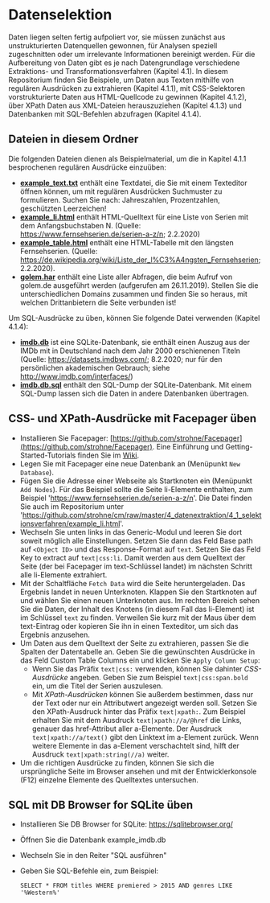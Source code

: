# Datenselektion
Daten liegen selten fertig aufpoliert vor, sie müssen zunächst aus unstrukturierten Datenquellen gewonnen, für Analysen speziell zugeschnitten oder
um irrelevante Informationen bereinigt werden. Für die Aufbereitung von Daten gibt es je nach Datengrundlage verschiedene Extraktions- und Transformationsverfahren (Kapitel 4.1).
In diesem Repositorium finden Sie Beispiele, um Daten aus Texten mithilfe von regulären Ausdrücken zu extrahieren (Kapitel 4.1.1),
mit CSS-Selektoren vorstrukturierte Daten aus HTML-Quellcode zu gewinnen (Kapitel 4.1.2), über XPath Daten aus XML-Dateien herauszuziehen (Kapitel 4.1.3) und
Datenbanken mit SQL-Befehlen abzufragen (Kapitel 4.1.4).


## Dateien in diesem Ordner
Die folgenden Dateien dienen als Beispielmaterial, um die in Kapitel 4.1.1 besprochenen regulären Ausdrücke einzuüben:

- **[example_text.txt](example_text.txt)** enthält eine Textdatei, die Sie mit einem Texteditor öffnen können, um mit regulären Ausdrücken Suchmuster zu formulieren. Suchen Sie nach: Jahreszahlen, Prozentzahlen, geschützten Leerzeichen!
- **[example_li.html](example_li.html)** enthält HTML-Quelltext für eine Liste von Serien mit dem Anfangsbuchstaben N.  (Quelle: https://www.fernsehserien.de/serien-a-z/n; 2.2.2020)  
- **[example_table.html](example_table.html)** enthält eine HTML-Tabelle mit den längsten Fernsehserien. (Quelle: https://de.wikipedia.org/wiki/Liste_der_l%C3%A4ngsten_Fernsehserien; 2.2.2020).
- **[golem.har](golem.har)** enthält eine Liste aller Abfragen, die beim Aufruf von golem.de ausgeführt werden (aufgerufen am 26.11.2019). Stellen Sie die unterschiedlichen Domains zusammen und finden Sie so heraus, mit welchen Drittanbietern die Seite verbunden ist!

Um SQL-Ausdrücke zu üben, können Sie folgende Datei verwenden (Kapitel 4.1.4):
- **[imdb.db](imdb.db)** ist eine SQLite-Datenbank, sie enthält einen Auszug aus der IMDb mit in Deutschland nach dem Jahr 2000 erschienenen Titeln (Quelle: https://datasets.imdbws.com/; 8.2.2020; nur für den persönlichen akademischen Gebrauch; siehe http://www.imdb.com/interfaces/)  
- **[imdb.db.sql](imdb.db.sql)** enthält den SQL-Dump der SQLite-Datenbank. Mit einem SQL-Dump lassen sich die Daten in andere Datenbanken übertragen.  

## CSS- und XPath-Ausdrücke mit Facepager üben
- Installieren Sie Facepager: [https://github.com/strohne/Facepager](https://github.com/strohne/Facepager). Eine Einführung und Getting-Started-Tutorials finden Sie im [Wiki](https://github.com/strohne/Facepager/wiki).
- Legen Sie mit Facepager eine neue Datenbank an (Menüpunkt `New Database`).
- Fügen Sie die Adresse einer Webseite als Startknoten ein (Menüpunkt `Add Nodes`). Für das Beispiel sollte die Seite li-Elemente enthalten, zum Beispiel 'https://www.fernsehserien.de/serien-a-z/n'. Die Datei finden Sie auch im Repositorium unter 'https://github.com/strohne/cm/raw/master/4_datenextraktion/4_1_selektionsverfahren/example_li.html'.
- Wechseln Sie unten links in das Generic-Modul und leeren Sie dort soweit möglich alle Einstellungen. Setzen Sie dann das Feld Base path auf `<Object ID>` und das Response-Format auf `text`. Setzen Sie das Feld Key to extract auf `text|css:li`. Damit werden aus dem Quelltext der Seite (der bei Facepager im text-Schlüssel landet) im nächsten Schritt alle li-Elemente extrahiert.
- Mit der Schaltfläche `Fetch Data` wird die Seite heruntergeladen. Das Ergebnis landet in neuen Unterknoten. Klappen Sie den Startknoten auf und  wählen Sie einen neuen Unterknoten aus. Im rechten Bereich sehen Sie die Daten, der Inhalt des Knotens (in diesem Fall das li-Element) ist im Schlüssel `text` zu finden. Verweilen Sie kurz mit der Maus über dem text-Eintrag oder kopieren Sie ihn in einen Texteditor, um sich das Ergebnis anzusehen.
- Um Daten aus dem Quelltext der Seite zu extrahieren, passen Sie die Spalten der Datentabelle an. Geben Sie die gewünschten Ausdrücke in das Feld Custom Table Columns ein und klicken Sie `Apply Column Setup`:
  - Wenn Sie das Präfix `text|css:` verwenden, können Sie dahinter *CSS-Ausdrücke* angeben. Geben Sie zum Beispiel `text|css:span.bold` ein, um die Titel der Serien auszulesen.
  - Mit *XPath-Ausdrücken* können Sie außerdem bestimmen, dass nur der Text oder nur ein Attributwert angezeigt werden soll. Setzen Sie den XPath-Ausdruck hinter das Präfix `text|xpath:`. Zum Beispiel erhalten Sie mit dem Ausdruck `text|xpath://a/@href` die Links, genauer das href-Attribut aller a-Elemente. Der Ausdruck `text|xpath://a/text()` gibt den Linktext im a-Element zurück. Wenn weitere Elemente in das a-Element verschachtelt sind, hilft der Ausdruck `text|xpath:string(//a)` weiter.
- Um die richtigen Ausdrücke zu finden, können Sie sich die ursprüngliche Seite im Browser ansehen und mit der Entwicklerkonsole (F12) einzelne Elemente des Quelltextes untersuchen.

## SQL mit DB Browser for SQLite üben
- Installieren Sie DB Browser for SQLite: https://sqlitebrowser.org/
- Öffnen Sie die Datenbank example_imdb.db
- Wechseln Sie in den Reiter "SQL ausführen"
- Geben Sie SQL-Befehle ein, zum Beispiel:

  ```
  SELECT * FROM titles WHERE premiered > 2015 AND genres LIKE '%Western%'
  ```
